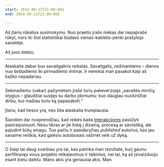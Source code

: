 ```yaml
---
start: 2014-09-13T21:00:00Z
end: 2014-09-21T21:00:00Z

---
```

Aš įtariu rūkalius susimokymu. Nuo praeito įrašo niekas dar nepaprašė rūkyt, nors iki šiol statistiškai būdavo vienas-kablelis-penki prašytojo savaitėje.

Aš juos stebiu.

***

Ataskaita dabar bus savaitgalinis reikalas. Savaitgalis, nežinantiems – dienos nuo šeštadienio iki pirmadienio imtinai. Ir nereikia man pasakot kaip aš kažko nepadariau.

***

Sekmadieniu (vakar) pažymėtam įraše turiu pakeverzojęs „savaitės minčių stygius – glaudžiai susijęs su darbo įdomumu: kuo daugiau nuoširdžiai dirbu, tuo mažiau turiu ką papasakoti.“

Įtariu, kad tiesos yra, nes šita ataskaita trumpiausia.

Šiandien dar nusprendžiau, kad reikės kada [interakcijoms](http://www.interakcijos.lt/) pasiūlyti pastraipsniuoti. Nesu tikras ar jie linkę į dizainą, procesą ar saviiešką, ale pajudint būtų smagu. Tuo pačiu ir pasidaryčiau _published_ autorius, kas jau savaime reiškia, kad galėsiu autobusais važinėt veik už dyką.

***

O šiaip tai daug svarbiau yra tai, kas patinka man rezultate, kurį gaunu perfiltravęs visus projekto reikalavimus ir taikinius, nei tai, ką aš įsivaizduoju esant kietu daiktu. Mano akis yra geriausia akis. Man.
